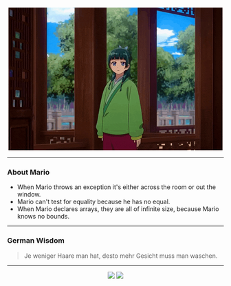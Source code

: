 <p align="center">
  <img src="assets/maomao.gif" />
</p>

---

### About Mario
- When Mario throws an exception it's either across the room or out the window.
- Mario can't test for equality because he has no equal.
- When Mario declares arrays, they are all of infinite size, because Mario knows no bounds.

---

### German Wisdom
> Je weniger Haare man hat, desto mehr Gesicht muss man waschen.

---

<p align="center">
  <a>
    <img height="180em" src="https://github-readme-stats-eight-theta.vercel.app/api?username=Torfkopp&show_icons=true&theme=dark&include_all_commits=true&count_private=true"/>
  </a>
  <a href="https://github.com/Torfkopp?tab=repositories">
    <img height="180em" src="https://github-readme-stats-eight-theta.vercel.app/api/top-langs/?username=torfkopp&layout=compact&theme=dark&langs_count=8&hide=java"/>
  </a>
</p>
